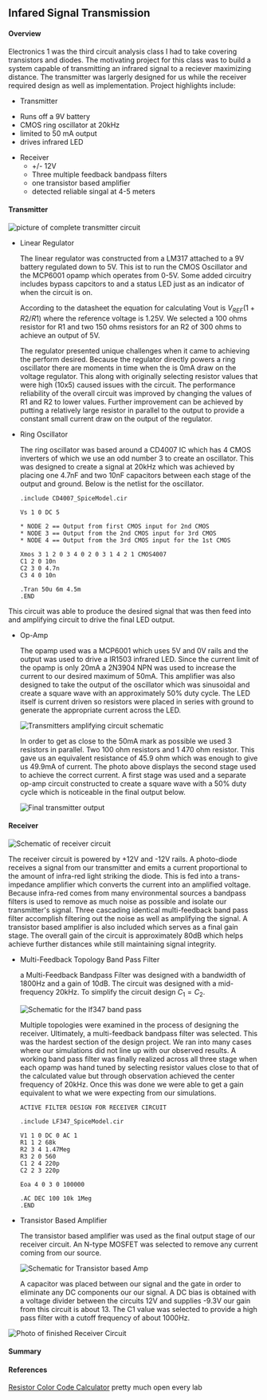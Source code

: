 ## Infared Signal Transmission

#### Overview
 Electronics 1 was the third circuit analysis class I had to take covering transistors and diodes.  The motivating project for this class was to build a system capable of transmitting an infrared signal to a reciever maximizing distance.  The transmitter was largerly designed for us while the receiver required design as well as implementation. Project highlights include:

 * Transmitter
  - Runs off a 9V battery
  - CMOS ring oscillator at 20kHz
  - limited to 50 mA output
  - drives infrared LED

* Receiver
  - +/- 12V
  - Three multiple feedback bandpass filters
  - one transistor based amplifier
  - detected reliable singal at 4-5 meters

#### Transmitter

![picture of complete transmitter circuit](/static/content/Hardware/Infared_Signal_Transmission/transmitter-img.jpg)

* Linear Regulator

  The linear regulator was constructed from a LM317 attached to a 9V battery regulated
  down to 5V.  This ist to run the CMOS Oscillator and the MCP6001 opamp which
  operates from 0-5V.  Some added circuitry includes bypass capcitors to and a
  status LED just as an indicator of when the circuit is on.

  According to the datasheet the equation for calculating Vout is $V_{REF}(1 + R2/R1)$
  where the reference voltage is 1.25V.  We selected a 100 ohms resistor for R1
  and two 150 ohms resistors for an R2 of 300 ohms to achieve an output of 5V.

  The regulator presented unique challenges when it came to achieving the perform
  desired.  Because the regulator directly powers a ring oscillator there are
  moments in time when the is 0mA draw on the voltage regulator.  This along with
  originally selecting resistor values that were high (10x5) caused issues with
  the circuit.  The performance reliability of the overall circuit was improved
  by changing the values of R1 and R2 to lower values.  Further improvement can
  be achieved by putting a relatively large resistor in parallel to the output
  to provide a constant small current draw on the output of the regulator.

* Ring Oscillator

  The ring oscillator was based around a CD4007 IC which has 4 CMOS inverters of
  which we use an odd number 3 to create an oscillator.  This was designed to create
  a signal at 20kHz which was achieved by placing one 4.7nF and two 10nF capacitors
  between each stage of the output and ground. Below is the netlist for the oscillator.

      .include CD4007_SpiceModel.cir

      Vs 1 0 DC 5

      * NODE 2 == Output from first CMOS input for 2nd CMOS
      * NODE 3 == Output from the 2nd CMOS input for 3rd CMOS
      * NODE 4 == Output from the 3rd CMOS input for the 1st CMOS

      Xmos 3 1 2 0 3 4 0 2 0 3 1 4 2 1 CMOS4007
      C1 2 0 10n
      C2 3 0 4.7n
      C3 4 0 10n

      .Tran 50u 6m 4.5m
      .END

 This circuit was able to produce the desired signal that was then feed into and
 amplifying circuit to drive the final LED output.

* Op-Amp

  The opamp used was a MCP6001 which uses 5V and 0V rails and the output was used
  to drive a IR1503 infrared LED.  Since the current limit of the opamp is only
  20mA a 2N3904 NPN was used to increase the current to our desired maximum of 50mA.
  This amplifier was also designed to take the output of the oscillator which was
  sinusoidal and create a square wave with an approximately 50% duty cycle. The
  LED itself is current driven so resistors were placed in series with ground to
  generate the appropriate current across the LED.

  ![Transmitters amplifying circuit schematic](/static/content/Hardware/Infared_Signal_Transmission/transmitter-amplifier-circuit.jpg)

  In order to get as close to the 50mA mark as possible we used 3 resistors in
  parallel. Two 100 ohm resistors and 1 470 ohm resistor. This gave us an equivalent
  resistance of 45.9 ohm which was enough to give us 49.9mA of current.  The
  photo above displays the second stage used to achieve the correct current.  A
  first stage was used and a separate op-amp circuit constructed to create a square
  wave with a 50% duty cycle which is noticeable in the final output below.

  ![Final transmitter output](/static/content/Hardware/Infared_Signal_Transmission/transmitter-output.jpg)

#### Receiver

![Schematic of receiver circuit](/static/content/Hardware/Infared_Signal_Transmission/complete-receiver-circut.png)

The receiver circuit is powered by +12V and -12V rails.  A photo-diode receives
a signal from our transmitter and emits a current proportional to the amount of
infra-red light striking the diode.  This is fed into a trans-impedance amplifier
which converts the current into an amplified voltage.  Because infra-red comes
from many environmental sources a bandpass filters is used to remove as much noise
as possible and isolate our transmitter's signal. Three cascading identical multi-feedback
band pass filter accomplish filtering out the noise as well as amplifying the signal.
 A transistor based amplifier is also included which serves as a final gain stage.
 The overall gain of the circuit is approximately 80dB which helps achieve further
 distances while still maintaining signal integrity.

* Multi-Feedback Topology Band Pass Filter

  a Multi-Feedback Bandpass Filter was designed with a bandwidth of 1800Hz and a
  gain of 10dB. The circuit was designed with a mid-frequency 20kHz. To simplify
  the circuit design $C_{1}=C_{2}$.

  ![Schematic for the lf347 band pass](/static/content/Hardware/Infared_Signal_Transmission/lf347-single-stage.png)

  Multiple topologies were examined in the process of designing the receiver. Ultimately,
  a multi-feedback bandpass filter was selected. This was the hardest section of
  the design project.  We ran into many cases where our simulations did not line
  up with our observed results. A working band pass filter was finally realized
  across all three stage when each opamp was hand tuned by selecting resistor values
  close to that of the calculated value but through observation achieved the center
  frequency of 20kHz.  Once this was done we were able to get a gain equivalent to
  what we were expecting from our simulations.

      ACTIVE FILTER DESIGN FOR RECEIVER CIRCUIT

      .include LF347_SpiceModel.cir

      V1 1 0 DC 0 AC 1
      R1 1 2 68k
      R2 3 4 1.47Meg
      R3 2 0 560
      C1 2 4 220p
      C2 2 3 220p

      Eoa 4 0 3 0 100000

      .AC DEC 100 10k 1Meg
      .END

* Transistor Based Amplifier

  The transistor based amplifier was used as the final output stage of our receiver
   circuit.  An N-type MOSFET was selected to remove any current coming from our source.

  ![Schematic for Transistor based Amp](/static/content/Hardware/Infared_Signal_Transmission/nmos-amplifer.png)

  A capacitor was placed between our signal and the gate in order to eliminate any
  DC components our our signal.  A DC bias is obtained with a voltage divider
  between the circuits 12V and supplies -9.3V our gain from this circuit is about
  13. The C1 value was selected to provide a high pass filter with a cutoff frequency
  of about 1000Hz.

![Photo of finished Receiver Circuit](/static/content/Hardware/Infared_Signal_Transmission/receiver-img.jpg)

#### Summary

#### References

[Resistor Color Code Calculator](https://www.allaboutcircuits.com/tools/resistor-color-code-calculator/) pretty much open every lab


